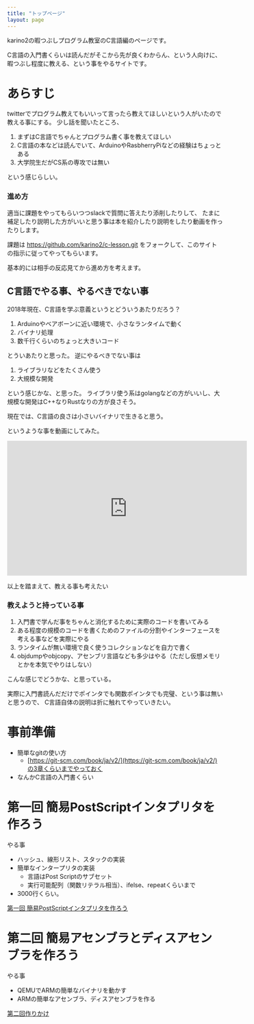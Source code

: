 ```yaml
---
title: "トップページ"
layout: page
---
```


karino2の暇つぶしプログラム教室のC言語編のページです。

C言語の入門書くらいは読んだがそこから先が良くわからん、という人向けに、
暇つぶし程度に教える、という事をやるサイトです。

# あらすじ

twitterでプログラム教えてもいいって言ったら教えてほしいという人がいたので教える事にする。
少し話を聞いたところ、

1. まずはC言語でちゃんとプログラム書く事を教えてほしい
2. C言語の本などは読んでいて、ArduinoやRasbherryPiなどの経験はちょっとある
3. 大学院生だがCS系の専攻では無い

という感じらしい。

### 進め方

適当に課題をやってもらいつつslackで質問に答えたり添削したりして、
たまに補足したり説明した方がいいと思う事は本を紹介したり説明をしたり動画を作ったりします。

課題は https://github.com/karino2/c-lesson.git をフォークして、このサイトの指示に従ってやってもらいます。

基本的には相手の反応見てから進め方を考えます。


## C言語でやる事、やるべきでない事

2018年現在、C言語を学ぶ意義というとどういうあたりだろう？

1. Arduinoやベアボーンに近い環境で、小さなランタイムで動く
2. バイナリ処理
3. 数千行くらいのちょっと大きいコード

とういあたりと思った。
逆にやるべきでない事は

1. ライブラリなどをたくさん使う
2. 大規模な開発

という感じかな、と思った。
ライブラリ使う系はgolangなどの方がいいし、大規模な開発はC++なりRustなりの方が良さそう。

現在では、C言語の良さは小さいバイナリで生きると思う。

というような事を動画にしてみた。

<iframe width="560" height="315" src="https://www.youtube.com/embed/0yFS4UHgmHU" frameborder="0" allow="autoplay; encrypted-media" allowfullscreen></iframe>

以上を踏まえて、教える事も考えたい


### 教えようと持っている事

1. 入門書で学んだ事をちゃんと消化するために実際のコードを書いてみる
2. ある程度の規模のコードを書くためのファイルの分割やインターフェースを考える事などを実際にやる
3. ランタイムが無い環境で良く使うコレクションなどを自力で書く
4. objdumpやobjcopy、アセンブリ言語なども多少はやる（ただし仮想メモリとかを本気でやりはしない）

こんな感じでどうかな、と思っている。

実際に入門書読んだだけでポインタでも関数ポインタでも完璧、という事は無いと思うので、
C言語自体の説明は折に触れてやっていきたい。


# 事前準備

- 簡単なgitの使い方
    - [https://git-scm.com/book/ja/v2/](https://git-scm.com/book/ja/v2/)の3章くらいまでやっておく
- なんかC言語の入門書くらい


# 第一回 簡易PostScriptインタプリタを作ろう

やる事

- ハッシュ、線形リスト、スタックの実装
- 簡単なインタープリタの実装
   - 言語はPost Scriptのサブセット
   - 実行可能配列（関数リテラル相当）、ifelse、repeatくらいまで
- 3000行くらい。

[第一回 簡易PostScriptインタプリタを作ろう](forth_modoki.md)

# 第二回 簡易アセンブラとディスアセンブラを作ろう

やる事

- QEMUでARMの簡単なバイナリを動かす
- ARMの簡単なアセンブラ、ディスアセンブラを作る

[第二回作りかけ](arm_asm.md)
